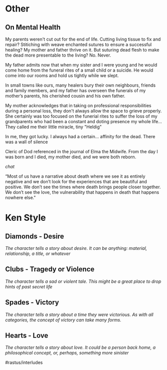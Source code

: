 # Other

## On Mental Health

My parents weren't cut out for the end of life. Cutting living tissue to fix and repair? Stitiching with weave enchanted sutures to ensure a successful healing? My mother and father thrive on it. But suturing dead flesh to make the dead more presentable to the living? No. Never.

My father admits now that when my sister and I were young and he would come home from the funeral rites of a small child or a suicide. He would come into our rooms and hold us tightly while we slept. 

In small towns like ours, many healers bury their own neighbours, friends and family members, and my father has overseen the funerals of my mother’s parents, his cherished cousin and his own father.

My mother acknowledges that in taking on professional responsibilities during a personal loss, they don't always allow the space to grieve properly. She certainly was too focused on the funerial rites to suffer the loss of my grandparents who had been a constant and doting presence my whole life... They called me their little miracle, tiny "Heldig"

In me, they got lucky. I always had a certain... affinity for the dead. There was a wall of silence 

Cleric of Dod referenced in the journal of Elma the Midwife. From the day I was born and I died, my mother died, and we were both reborn.

*chat*

“Most of us have a narrative about death where we see it as entirely negative and we don’t look for the experiences that are beautiful and positive. We don’t see the times where death brings people closer together. We don’t see the love, the vulnerability that happens in death that happens nowhere else."

# Ken Style

## Diamonds - Desire 
*The character tells a story about desire. It can be anything: material, relationship, a title, or whatever*


## Clubs - Tragedy or Violence
 *The character tells a sad or violent tale. This might be a great place to drop hints of past secret life*



## Spades - Victory
*The character tells a story about a time they were victorious. As with all categories, the concept of victory can take many forms.*


## Hearts - Love
*The character tells a story about love. It could be a person back home, a philosophical concept, or, perhaps, something more sinister*





#rastus/interludes
